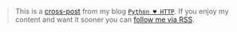 > This is a [cross-post](https://sethmlarson.dev/blog/2019-11-26/designing-for-real-world-https) from my blog [`Python ♥ HTTP`](https://sethmlarson.dev/blog). If you enjoy my content and want it sooner you can [follow me via RSS](https://sethmlarson.dev/blog/rss).